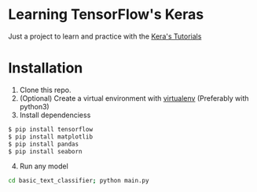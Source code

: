 # Learning TensorFlow's Keras 

Just a project to learn and practice with the [Kera's Tutorials](https://www.tensorflow.org/tutorials/keras/)

# Installation

1. Clone this repo. 
2. (Optional) Create a virtual environment with [virtualenv](https://virtualenv.pypa.io/en/stable/installation/) (Preferably with python3)
3. Install dependenciess
```sh
$ pip install tensorflow
$ pip install matplotlib
$ pip install pandas
$ pip install seaborn
```
4. Run any model
```sh
cd basic_text_classifier; python main.py
```
